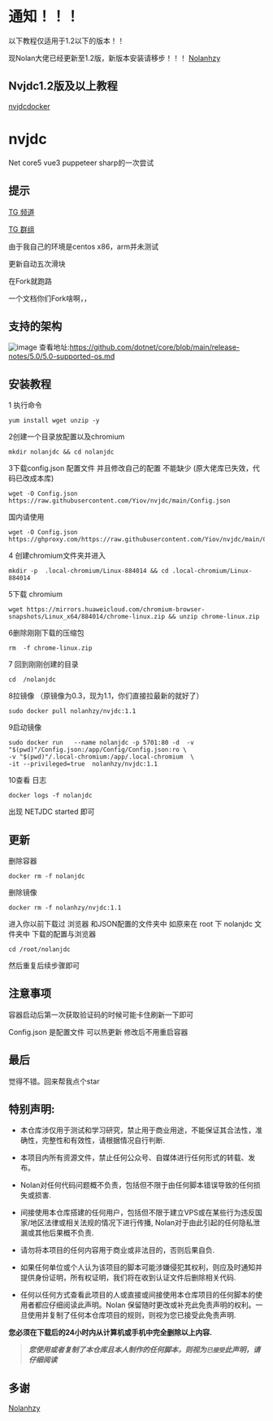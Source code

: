 # 通知！！！

以下教程仅适用于1.2以下的版本！！


现Nolan大佬已经更新至1.2版，新版本安装请移步！！！
[Nolanhzy](https://github.com/NolanHzy/) 



## Nvjdc1.2版及以上教程

[nvjdcdocker](https://github.com/NolanHzy/nvjdcdocker) 



# nvjdc
Net core5  vue3 puppeteer sharp的一次尝试

## 提示
[TG 频道](https://t.me/joinchat/4nf-VfnBN6pmZDdl) 

[TG 群组](https://t.me/joinchat/dL-NJh1G6bc2OGM1) 

由于我自己的环境是centos x86，arm并未测试


更新自动五次滑块

在Fork就跑路

一个文档你们Fork啥啊，，
## 支持的架构
![image](https://user-images.githubusercontent.com/87279659/137679751-7c2e901f-0429-4c5c-a6d2-120b8848048f.png)
查看地址:https://github.com/dotnet/core/blob/main/release-notes/5.0/5.0-supported-os.md


## 安装教程
1 执行命令

```
yum install wget unzip -y
```

2创建一个目录放配置以及chromium

```
mkdir nolanjdc && cd nolanjdc
```

3下载config.json 配置文件 并且修改自己的配置 不能缺少
(原大佬库已失效，代码已改成本库)

```
wget -O Config.json https://raw.githubusercontent.com/Yiov/nvjdc/main/Config.json
```
国内请使用
 ```
wget -O Config.json https://ghproxy.com/https://raw.githubusercontent.com/Yiov/nvjdc/main/Config.json
```

4 创建chromium文件夹并进入

```
mkdir -p  .local-chromium/Linux-884014 && cd .local-chromium/Linux-884014
```

5下载 chromium 

```
wget https://mirrors.huaweicloud.com/chromium-browser-snapshots/Linux_x64/884014/chrome-linux.zip && unzip chrome-linux.zip
```

6删除刚刚下载的压缩包 

```
rm  -f chrome-linux.zip
```

7 回到刚刚创建的目录

```
cd  /nolanjdc
```

8拉镜像
（原镜像为0.3，现为1.1，你们直接拉最新的就好了）

```
sudo docker pull nolanhzy/nvjdc:1.1
```

9启动镜像

```
sudo docker run   --name nolanjdc -p 5701:80 -d  -v  "$(pwd)"/Config.json:/app/Config/Config.json:ro \
-v "$(pwd)"/.local-chromium:/app/.local-chromium  \
-it --privileged=true  nolanhzy/nvjdc:1.1
```

10查看 日志 

```
docker logs -f nolanjdc 

```

  

出现 NETJDC  started 即可 



## 更新

删除容器
```
docker rm -f nolanjdc 
```
删除镜像
```
docker rm -f nolanhzy/nvjdc:1.1
```

进入你以前下载过 浏览器 和JSON配置的文件夹中 
如原来在 root 下 nolanjdc 文件夹中 下载的配置与浏览器
```
cd /root/nolanjdc 
``` 
然后重复后续步骤即可
## 注意事项

容器启动后第一次获取验证码的时候可能卡住刷新一下即可

Config.json 是配置文件 可以热更新 修改后不用重启容器

## 最后
觉得不错。回来帮我点个star
## 特别声明:

* 本仓库涉仅用于测试和学习研究，禁止用于商业用途，不能保证其合法性，准确性，完整性和有效性，请根据情况自行判断.

* 本项目内所有资源文件，禁止任何公众号、自媒体进行任何形式的转载、发布。

* Nolan对任何代码问题概不负责，包括但不限于由任何脚本错误导致的任何损失或损害.

* 间接使用本仓库搭建的任何用户，包括但不限于建立VPS或在某些行为违反国家/地区法律或相关法规的情况下进行传播, Nolan对于由此引起的任何隐私泄漏或其他后果概不负责.

* 请勿将本项目的任何内容用于商业或非法目的，否则后果自负.

* 如果任何单位或个人认为该项目的脚本可能涉嫌侵犯其权利，则应及时通知并提供身份证明，所有权证明，我们将在收到认证文件后删除相关代码.

* 任何以任何方式查看此项目的人或直接或间接使用本仓库项目的任何脚本的使用者都应仔细阅读此声明。Nolan 保留随时更改或补充此免责声明的权利。一旦使用并复制了任何本仓库项目的规则，则视为您已接受此免责声明.

**您必须在下载后的24小时内从计算机或手机中完全删除以上内容.**  </br>
> ***您使用或者复制了本仓库且本人制作的任何脚本，则视为`已接受`此声明，请仔细阅读***

## 多谢

[Nolanhzy](https://github.com/NolanHzy/) 